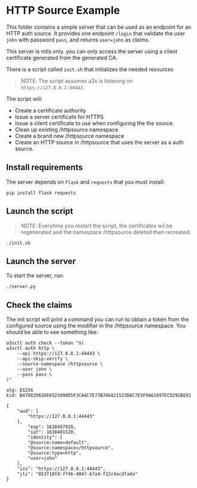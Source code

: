 # HTTP Source Example

This folder contains a simple server that can be used as an endpoint for an HTTP
auth source. It provides one endpoint `/login` that validate the user `john`
with password `pass`, and returns `user=john` as claims.

This server is mtls only. you can only access the server using a client
certificate generated from the generated CA.

There is a script called `init.sh` that initializes the needed resources

> NOTE: The script assumes a3s is listening on `https://127.0.0.1:44443`.

The script will:

* Create a certificate authority
* Issue a server certificate for HTTPS
* Issue a client certificate to use when configuring the the source.
* Clean up existing /httpsource namespace
* Create a brand new /httpsource namespace
* Create an HTTP source in /httpsource that uses the server as a auth source.

## Install requirements

The server depends on `Flask` and `requests` that you must install:

    pip install flask requests

## Launch the script

> NOTE: Everytime you restart the script, the certificates wil be regenerated
> and the namespace /httpsource deleted then recreated.

    ./init.sh

## Launch the server

To start the server, run:

    ./server.py

## Check the claims

The init script will print a command you can run to obtain a token from the
configured source using the modifier in the /httpsource namespace. You should be
able to see something like:

    a3sctl auth check --token "$(
    a3sctl auth http \
        --api https://127.0.0.1:44443 \
        --api-skip-verify \
        --source-namespace /httpsource \
        --user john \
        --pass pass \
    )"

    alg: ES256
    kid: B47882D62DE6523090D5F3CA4C7E77B746821523DAC7E5F9A61697ECD292BE61

    {
        "aud": [
            "https://127.0.0.1:44443"
        ],
            "exp": 1638487920,
            "iat": 1638401520,
            "identity": [
            "@source:name=default",
            "@source:namespace=/httpsource",
            "@source:type=http",
            "user=john"
        ],
        "iss": "https://127.0.0.1:44443",
        "jti": "853f18fd-7746-4047-b7a4-f22c4acdfada"
    }

<!-- vim:ts=4:sw=2:sts=4:expandtab
-->
